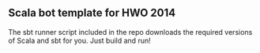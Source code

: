 ## Scala bot template for HWO 2014

The sbt runner script included in the repo downloads the required versions of Scala and sbt for you. Just build and run!
